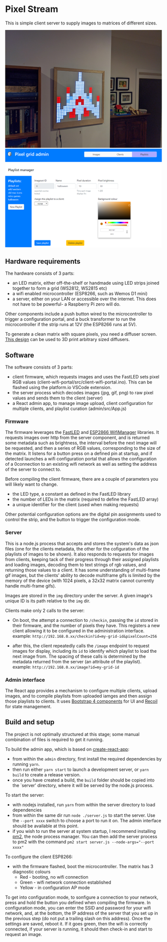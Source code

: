 # Pixel Stream
This is simple client server to supply images to matrices of different sizes.

![screen](/images/screen-large.jpg)
![screenshot](/images/screenshot.png)

## Hardware requirements
The hardware consists of 3 parts:

 - an LED matrix, either off-the-shelf or handmade using LED strips joined together to form a grid (WS2812, WS2815 etc)
 - a wifi enabled microcontroller (ESP8266, such as Wemos D1 mini)
 - a server, either on your LAN or accessible over the internet. This does not have to be powerful- a Raspberry Pi zero will do.

Other components include a push button wired to the microcontroller to trigger a configuration portal, and a buck transformer to run the microcontroller if the strip runs at 12V (the ESP8266 runs at 5V).

To generate a clean matrix with square pixels, you need a diffuser screen. [This design](https://www.thingiverse.com/thing:4973163) can be used to 3D print arbitrary sized diffusers. 

## Software
The software consists of 3 parts:

 - client firmware, which requests images and uses the FastLED sets pixel RGB values (client-wifi-portal/src/client-wifi-portal.ino). This can be flashed using the platform.io VSCode extension.
 - the server process which decodes images (jpg, gif, png) to raw pixel values and sends them to the client (server)
 - a React admin app, to manage image upload, client configuration for multiple clients, and playlist curation (admin/src/App.js)


 ### Firmware
 The firmware leverages the [FastLED](https://github.com/FastLED/FastLED) and [ESP2866 WifiManager](https://github.com/tzapu/WiFiManager) libraries. It requests images over http from the server component, and is returned some metadata such as brightness, the interval before the next image will be requested, and then a series of RGB values, corresponding to the size of the matrix. It listens for a button press on a defined pin at startup, and if detected launches a wifi configuration portal that allows the configuration of a 0connection to an existing wifi network as well as setting the address of the server to connect to. 


 Before compiling the client firmware, there are a couple of parameters you will likely want to change.
 
 - the LED type, a constant as defined in the FastLED library
 - the number of LEDs in the matrix (required to define the FastLED array)
 - a unique identifier for the client (used when making requests)

 Other potential configuration options are the digital pin assignments used to control the strip, and the button to trigger the configuration mode.

 ### Server
 This is a node.js process that accepts and stores the system's data as json files (one for the clients metadata, the other for the cofiguration of the playlists of images to be shown). It also responds to requests for images from clients, keeping tack of their progress through their assigned playlists and loading images, decoding them to text strings of rgb values, and returning those values to a client. It has some understanding of multi-frame gif images, but the clients' ability to decode multiframe gifs is limited by the memory of the device (with 1024 pixels, a 32x32 matrix cannot currently handle multi-frame gifs).

 Images are stored in the `img` directory under the server. A given image's unique ID is its path relative to the `img` dir.

 Clients make only 2 calls to the server:
  -  On boot, the attempt a connection to `/checkin`, passing the `id` stored in their firmware, and the number of pixels they have. This registers a new client allowing it to be configured in the administration interface.  
  example: `http://192.168.0.xx/checkin?id=my-grid-id&pixelCount=256`

  - after this, the client repeatedly calls the `/image` endpoint to request images for display, including its `id` to identify which playlist to load the next image from. The spacing of these calls is determined by the metadata returned from the server (an attribute of the playlist).  
  example: `http://192.168.0.xx/image?id=my-grid-id` 
 
 ### Admin interface
 The React app provides a mechanism to configure multiple clients, upload images, and to compile playlists from uploaded iamges and then assign those playlists to clients. It uses [Bootstrap 4 components](https://react-bootstrap-v4.netlify.app/) for UI and [Recoil](https://recoiljs.org/) for state management.

 ## Build and setup
 The project is not optimally structured at this stage; some manual combination of files is required to get it running. 
 
 To build the admin app, which is based on [create-react-app](https://reactjs.org/docs/create-a-new-react-app.html): 
 
 - from within the `admin` directory, first install the required dependencies by running `yarn`.
 - then run either `yarn start` to launch a development server, or `yarn build` to create a release version. 
 - once you have created a build, the `build` folder should be copied into the `server' directory, where it will be served by the node.js process.

To start the server:
 - with nodejs installed, run `yarn` from within the server directory to load dependencies
 - from within the same dir run `node ./server.js` to start the server. Use the `--port xxxx` switch to choose a port to run it on. The admin interface should be available at this point. 
 - if you wish to run the server at system startup, I recommend installing [pm2](https://github.com/Unitech/pm2), the node process manager. You can then add the server process to pm2 with the command `pm2 start server.js --node-args="--port xxxx"`

 To configure the client ESP8266:
  - with the firmware flashed, boot the microcontroller. The matrix has 3 diagnostic colours
      - Red - booting, no wifi connection
      - Green - wifi network connection established
      - Yellow - in configuration AP mode
 
To get into configuration mode, to sonfigure a connection to your network, press and hold the button you defined when compiling the firmware. In configuration mode, you can enter the SSID and password for your wifi network, and, at the bottom, the IP address of the server that you set up in the previous step (do not put a trailing slash on this address). Once the settings are saved, reboot it. If it goes green, then the wifi is correctly connected, if your server is running, it should then check-in and start to request an image.
  